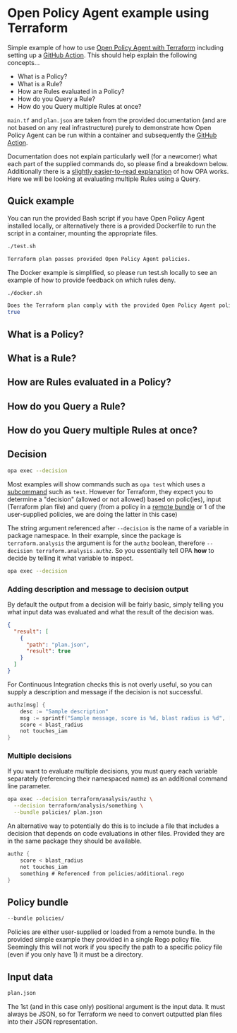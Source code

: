 # Open Policy Agent example using Terraform

Simple example of how to use [Open Policy Agent with Terraform](https://www.openpolicyagent.org/docs/latest/terraform/) including setting up a [GitHub Action](https://github.com/open-policy-agent/setup-opa). This should help explain the following concepts...

* What is a Policy?
* What is a Rule?
* How are Rules evaluated in a Policy?
* How do you Query a Rule?
* How do you Query multiple Rules at once? 

`main.tf` and `plan.json` are taken from the provided documentation (and are not based on any real infrastructure) purely to demonstrate how Open Policy Agent can be run within a container and subsequently the [GitHub Action](https://github.com/open-policy-agent/setup-opa).

Documentation does not explain particularly well (for a newcomer) what each part of the supplied commands do, so please find a breakdown below. Additionally there is a [slightly easier-to-read explanation](https://spacelift.io/blog/what-is-open-policy-agent-and-how-it-works#how-does-opa-work) of how OPA works. Here we will be looking at evaluating multiple Rules using a Query.

## Quick example

You can run the provided Bash script if you have Open Policy Agent installed locally, or alternatively there is a provided Dockerfile to run the script in a container, mounting the appropriate files.

```bash
./test.sh

Terraform plan passes provided Open Policy Agent policies.
```

The Docker example is simplified, so please run test.sh locally to see an example of how to provide feedback on which rules deny.

```bash
./docker.sh

Does the Terraform plan comply with the provided Open Policy Agent policies?
true
```
## What is a Policy?

## What is a Rule?
## How are Rules evaluated in a Policy?
## How do you Query a Rule?
## How do you Query multiple Rules at once? 

## Decision

```bash
opa exec --decision 
```

Most examples will show commands such as `opa test` which uses a [subcommand](https://gobyexample.com/command-line-subcommands) such as `test`. However for Terraform, they expect you to determine a "decision" (allowed or not allowed) based on polic(ies), input (Terraform plan file) and query (from a policy in a [remote bundle](https://www.openpolicyagent.org/docs/latest/management-bundles) or 1 of the user-supplied policies, we are doing the latter in this case)

The string argument referenced after `--decision` is the name of a variable in package namespace. In their example, since the package is `terraform.analysis` the argument is for the `authz` boolean, therefore `--decision terraform.analysis.authz`. So you essentially tell OPA __how__ to decide by telling it what variable to inspect.

```bash
opa exec --decision 
```

### Adding description and message to decision output

By default the output from a decision will be fairly basic, simply telling you what input data was evaluated and what the result of the decision was.

```json
{
  "result": [
    {
      "path": "plan.json",
      "result": true
    }
  ]
}
```

For Continuous Integration checks this is not overly useful, so you can supply a description and message if the decision is not successful.

```go
authz[msg] {
    desc := "Sample description"
    msg := sprintf("Sample message, score is %d, blast radius is %d", [score, blast_radius])
    score < blast_radius
    not touches_iam
}
```

### Multiple decisions

If you want to evaluate multiple decisions, you must query each variable separately (referencing their namespaced name) as an additional command line parameter.

```bash
opa exec --decision terraform/analysis/authz \
  --decision terraform/analysis/something \
  --bundle policies/ plan.json
```

An alternative way to potentially do this is to include a file that includes a decision that depends on code evaluations in other files. Provided they are in the same package they should be available.

```go
authz {
    score < blast_radius
    not touches_iam
    something # Referenced from policies/additional.rego
}
```

## Policy bundle

```bash
--bundle policies/
```

Policies are either user-supplied or loaded from a remote bundle. In the provided simple example they provided in a single Rego policy file. Seemingly this will not work if you specify the path to a specific policy file (even if you only have 1) it must be a directory.

## Input data

```bash
plan.json
```

The 1st (and in this case only) positional argument is the input data. It must always be JSON, so for Terraform we need to convert outputted plan files into their JSON representation.
